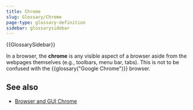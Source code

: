 ```yaml
---
title: Chrome
slug: Glossary/Chrome
page-type: glossary-definition
sidebar: glossarysidebar
---
```


{{GlossarySidebar}}

In a browser, the **chrome** is any visible aspect of a browser aside from the webpages themselves (e.g., toolbars, menu bar, tabs). This is not to be confused with the {{glossary("Google Chrome")}} browser.

## See also

- [Browser and GUI Chrome](https://www.nngroup.com/articles/browser-and-gui-chrome/)
